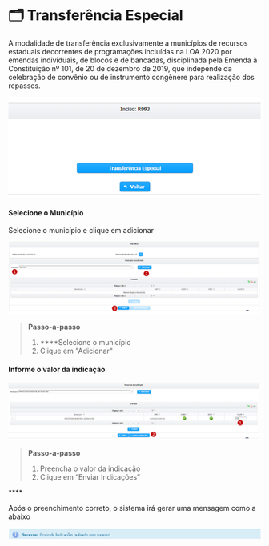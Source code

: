 # 🗂 Transferência Especial

A modalidade de transferência exclusivamente a municípios de recursos estaduais decorrentes de programações incluídas na LOA 2020 por emendas individuais, de blocos e de bancadas, disciplinada pela Emenda à Constituição nº 101, de 20 de dezembro de 2019, que independe da celebração de convênio ou de instrumento congênere para realização dos repasses.

![](../../../.gitbook/assets/transferencia_especial.PNG)

#### Selecione o Município

Selecione o município e clique em adicionar

![](../../../.gitbook/assets/tela_ind_tranferencia.png)

> **Passo-a-passo**
>
> 1.  ****Selecione o município
> 2. Clique em "Adicionar"

#### Informe o valor da indicação

![](../../../.gitbook/assets/valor_transferencia.png)

> **Passo-a-passo**
>
> 1. Preencha o valor da indicação
> 2. Clique em “Enviar Indicações”

\*\*\*\*

Após o preenchimento correto, o sistema irá gerar uma mensagem como a abaixo

![](../../../.gitbook/assets/24.png)

